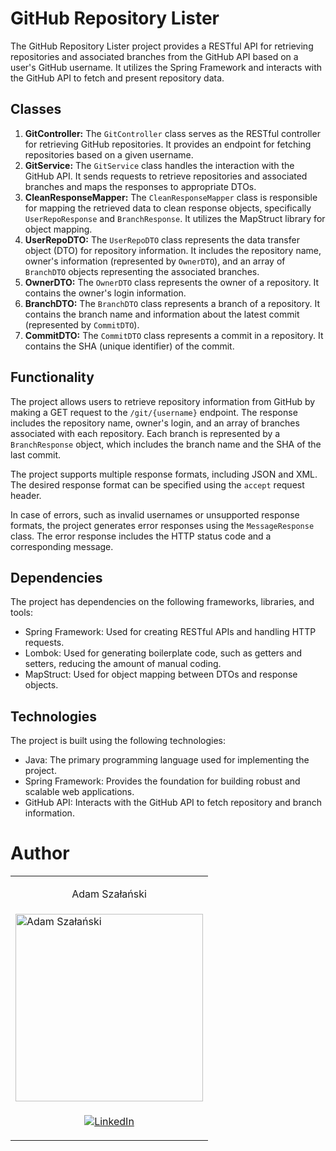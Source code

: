 # GitHub Repository Lister

The GitHub Repository Lister project provides a RESTful API for retrieving repositories and associated branches from the GitHub API based on a user's GitHub username. It utilizes the Spring Framework and interacts with the GitHub API to fetch and present repository data.

## Classes

1. **GitController:** The `GitController` class serves as the RESTful controller for retrieving GitHub repositories. It provides an endpoint for fetching repositories based on a given username.
2. **GitService:** The `GitService` class handles the interaction with the GitHub API. It sends requests to retrieve repositories and associated branches and maps the responses to appropriate DTOs.
3. **CleanResponseMapper:** The `CleanResponseMapper` class is responsible for mapping the retrieved data to clean response objects, specifically `UserRepoResponse` and `BranchResponse`. It utilizes the MapStruct library for object mapping.
4. **UserRepoDTO:** The `UserRepoDTO` class represents the data transfer object (DTO) for repository information. It includes the repository name, owner's information (represented by `OwnerDTO`), and an array of `BranchDTO` objects representing the associated branches.
5. **OwnerDTO:** The `OwnerDTO` class represents the owner of a repository. It contains the owner's login information.
6. **BranchDTO:** The `BranchDTO` class represents a branch of a repository. It contains the branch name and information about the latest commit (represented by `CommitDTO`).
7. **CommitDTO:** The `CommitDTO` class represents a commit in a repository. It contains the SHA (unique identifier) of the commit.

## Functionality

The project allows users to retrieve repository information from GitHub by making a GET request to the `/git/{username}` endpoint. The response includes the repository name, owner's login, and an array of branches associated with each repository. Each branch is represented by a `BranchResponse` object, which includes the branch name and the SHA of the last commit.

The project supports multiple response formats, including JSON and XML. The desired response format can be specified using the `accept` request header.

In case of errors, such as invalid usernames or unsupported response formats, the project generates error responses using the `MessageResponse` class. The error response includes the HTTP status code and a corresponding message.

## Dependencies

The project has dependencies on the following frameworks, libraries, and tools:
- Spring Framework: Used for creating RESTful APIs and handling HTTP requests.
- Lombok: Used for generating boilerplate code, such as getters and setters, reducing the amount of manual coding.
- MapStruct: Used for object mapping between DTOs and response objects.

## Technologies

The project is built using the following technologies:
- Java: The primary programming language used for implementing the project.
- Spring Framework: Provides the foundation for building robust and scalable web applications.
- GitHub API: Interacts with the GitHub API to fetch repository and branch information.

# Author
<table>
<tr>
<td><p align="center">Adam Szałański</p></td>
</tr>
<tr>
<td>
<a href="https://linkedin.com/in/adam-szalanski">
   <img width="300px" height="300px" src="https://media.licdn.com/dms/image/D4D03AQEQQN-CcweVoQ/profile-displayphoto-shrink_800_800/0/1675129015106?e=1691625600&v=beta&t=uvJfoD4nDRJDEpLwzY0u2_ldEXJWMgbcx0iu_FOu7aI" alt="Adam Szałański">
  </a>
</td>
</tr>
<tr>
<td align="center">

[![LinkedIn][linkedin-shield]][linkedin-url-adam]

</td>
</tr>
</table>

[linkedin-shield]: https://img.shields.io/badge/-LinkedIn-black.svg?style=for-the-badge&logo=linkedin&colorB=555
[linkedin-url-adam]: https://linkedin.com/in/adam-szalanski
